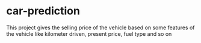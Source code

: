 # car-prediction
 This project gives the selling price of the vehicle based on some features of the vehicle like kilometer driven, present price, fuel type and so on 
